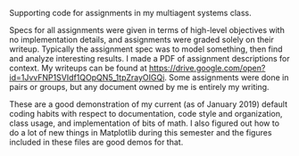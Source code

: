 Supporting code for assignments in my multiagent systems class.

Specs for all assignments were given in terms of high-level objectives with no implementation details, and assignments were graded solely on their writeup. Typically the assignment spec was to model something, then find and analyze interesting results. I made a PDF of assignment descriptions for context. My writeups can be found at https://drive.google.com/open?id=1JvvFNP1SVIdf1QOpQN5_1tpZrayOIGQi. Some assignments were done in pairs or groups, but any document owned by me is entirely my writing.

These are a good demonstration of my current (as of January 2019) default coding habits with respect to documentation, code style and organization, class usage, and implementation of bits of math. I also figured out how to do a lot of new things in Matplotlib during this semester and the figures included in these files are good demos for that.
